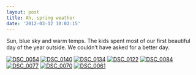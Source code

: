 ```yaml
---
layout: post
title: Ah, spring weather
date: '2012-03-12 10:02:15'
---
```


Sun, blue sky and warm temps. The kids spent most of our first beautiful day of the year outside. We couldn’t have asked for a better day.

[![DSC_0054](https://i0.wp.com/farm8.staticflickr.com/7062/6828972324_b9ef5f3bf4_s.jpg?w=960)](http://www.flickr.com/photos/sterlinganderson/6828972324 "DSC\_0054") [![DSC_0140](https://i0.wp.com/farm8.staticflickr.com/7045/6975099717_480a0d01a8_s.jpg?w=960)](http://www.flickr.com/photos/sterlinganderson/6975099717 "DSC\_0140") [![DSC_0134](https://i1.wp.com/farm8.staticflickr.com/7052/6828974890_9c69b9e051_s.jpg?w=960)](http://www.flickr.com/photos/sterlinganderson/6828974890 "DSC\_0134") [![DSC_0122](https://i2.wp.com/farm8.staticflickr.com/7049/6975098971_dd7d931882_s.jpg?w=960)](http://www.flickr.com/photos/sterlinganderson/6975098971 "DSC\_0122") [![DSC_0084](https://i2.wp.com/farm8.staticflickr.com/7067/6828973674_914fa8d60d_s.jpg?w=960)](http://www.flickr.com/photos/sterlinganderson/6828973674 "DSC\_0084") [![DSC_0077](https://i0.wp.com/farm8.staticflickr.com/7044/6975097877_0b75fe5cf6_s.jpg?w=960)](http://www.flickr.com/photos/sterlinganderson/6975097877 "DSC\_0077") [![DSC_0070](https://i2.wp.com/farm8.staticflickr.com/7043/6975097669_879937c3e1_s.jpg?w=960)](http://www.flickr.com/photos/sterlinganderson/6975097669 "DSC\_0070") [![DSC_0061](https://i0.wp.com/farm8.staticflickr.com/7204/6828972866_cabe6e67ca_s.jpg?w=960)](http://www.flickr.com/photos/sterlinganderson/6828972866 "DSC\_0061")

<!--kg-card-end: markdown-->
